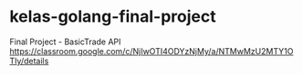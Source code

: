 # kelas-golang-final-project
Final Project - BasicTrade API https://classroom.google.com/c/NjIwOTI4ODYzNjMy/a/NTMwMzU2MTY1OTIy/details

